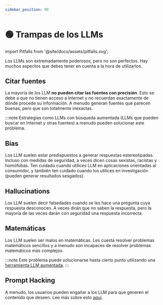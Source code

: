 ```yaml
---
sidebar_position: 90
---
```


# 🟢 Trampas de los LLMs

import Pitfalls from '@site/docs/assets/pitfalls.svg';

<div style={{textAlign: 'center'}}>
  <Pitfalls style={{width:"100%",height:"300px",verticalAlign:"top"}}/>
</div>

Los LLMs son extremadamente poderosos, pero no son perfectos. Hay muchos aspectos que debes tener en cuenta a la hora de utilizarlos.

## Citar fuentes

La mayoría de los LLM **no pueden citar las fuentes con precisión**. Esto se debe a que no tienen acceso a Internet y no recuerdan exactamente de dónde procede su información. A menudo generan fuentes que parecen buenas, pero que son totalmente inexactas.

:::note
Estrategias como LLMs con búsqueda aumentada (LLMs que pueden buscar en Internet y otras fuentes) a menudo pueden solucionar este problema.

## Bias

Los LLM suelen estar predispuestos a generar respuestas estereotipadas. Incluso con medidas de seguridad, a veces dicen cosas sexistas, racistas y homófobas. Ten cuidado cuando utilices LLM en aplicaciones orientadas al consumidor, y también ten cuidado cuando los utilices en investigación (pueden generar resultados sesgados).

## Hallucinations

Los LLM suelen decir falsedades cuando se les hace una pregunta cuya respuesta desconocen. A veces dirán que no saben la respuesta, pero la mayoría de las veces darán con seguridad una respuesta incorrecta.

## Matemáticas

Los LLM suelen ser malos en matemáticas. Les cuesta resolver problemas matemáticos sencillos y a menudo son incapaces de resolver problemas matemáticos más complejos.

:::note
Este problema puede solucionarse hasta cierto punto utilizando una [herramienta LLM aumentada](https://learnprompting.org/es/docs/advanced_applications/mrkl).
:::

## Prompt Hacking

A menudo, los usuarios pueden engañar a los LLM para que generen el contenido que deseen. Lee más sobre esto [aquí](https://learnprompting.org/es/docs/category/-prompt-hacking).